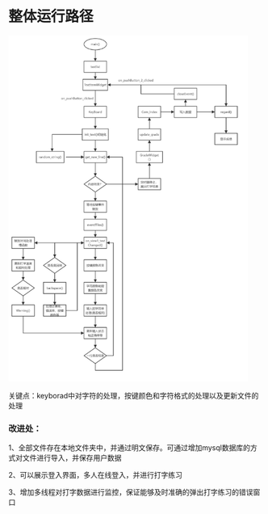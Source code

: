 # 整体运行路径

<img src=".\README.assets\my_TypeWriting流程图.png" alt="my_TypeWriting流程图" style="zoom: 67%;" />

关键点：keyborad中对字符的处理，按键颜色和字符格式的处理以及更新文件的处理

### 改进处：

1、全部文件存在本地文件夹中，并通过明文保存。可通过增加mysql数据库的方式对文件进行导入，并保存用户数据

2、可以展示登入界面，多人在线登入，并进行打字练习

3、增加多线程对打字数据进行监控，保证能够及时准确的弹出打字练习的错误窗口
